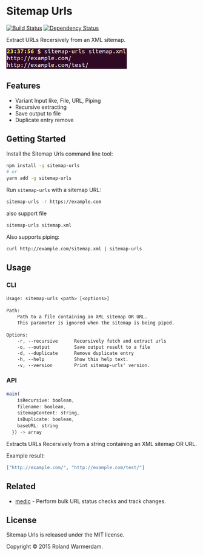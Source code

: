 # Sitemap Urls

[![Build Status](https://api.travis-ci.org/Rowno/sitemap-urls.svg?branch=master)](https://travis-ci.org/Rowno/sitemap-urls)
[![Dependency Status](https://david-dm.org/Rowno/sitemap-urls/status.svg)](https://david-dm.org/Rowno/sitemap-urls)

Extract URLs Recersively from an XML sitemap.

![Sitemap Urls screenshot](screenshot.png)

## Features

- Variant Input like, File, URL, Piping
- Recursive extracting
- Save output to file
- Duplicate entry remove

## Getting Started

Install the Sitemap Urls command line tool:

```bash
npm install -g sitemap-urls
# or
yarn add -g sitemap-urls
```

Run `sitemap-urls` with a sitemap URL:

```bash
sitemap-urls -r https://example.com
```

also support file

```bash
sitemap-urls sitemap.xml
```

Also supports piping:

```bash
curl http://example.com/sitemap.xml | sitemap-urls
```

## Usage

### CLI

```
Usage: sitemap-urls <path> [<options>]

Path:
    Path to a file containing an XML sitemap OR URL.
    This parameter is ignored when the sitemap is being piped.

Options:
    -r, --recursive      Recursively fetch and extract urls
    -o, --output         Save output result to a file
    -d, --duplicate      Remove duplicate entry
    -h, --help           Show this help text.
    -v, --version        Print sitemap-urls' version.
```

### API

```javascript
main(
    isRecursive: boolean,
    filename: boolean,
    sitemapContent: string,
    isDuplicate: boolean,
    baseURL: string
  }) -> array
```

Extracts URLs Recersively from a string containing an XML sitemap OR URL.

Example result:

```json
["http://example.com/", "http://example.com/test/"]
```

## Related

- [medic][] - Perform bulk URL status checks and track changes.

## License

Sitemap Urls is released under the MIT license.

Copyright © 2015 Roland Warmerdam.

[medic]: https://github.com/Rowno/medic
